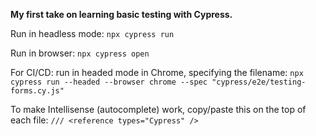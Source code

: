 **My first take on learning basic testing with Cypress.**

Run in headless mode: ```npx cypress run```

Run in browser: ```npx cypress open```

For CI/CD: run in headed mode in Chrome, specifying the filename: ```npx cypress run --headed --browser chrome --spec "cypress/e2e/testing-forms.cy.js"```

To make Intellisense (autocomplete) work, copy/paste this on the top of each file: ```/// <reference types="Cypress" />```
